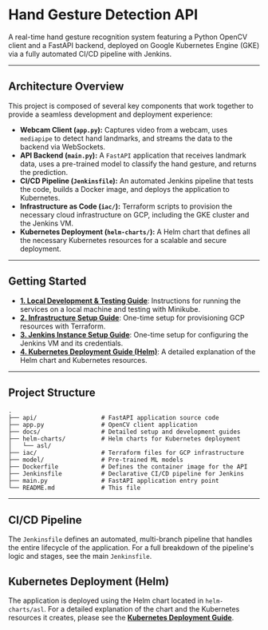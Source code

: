 # Hand Gesture Detection API

A real-time hand gesture recognition system featuring a Python OpenCV client and a FastAPI backend, deployed on Google Kubernetes Engine (GKE) via a fully automated CI/CD pipeline with Jenkins.

---

## Architecture Overview

This project is composed of several key components that work together to provide a seamless development and deployment experience:

-   **Webcam Client (`app.py`):** Captures video from a webcam, uses `mediapipe` to detect hand landmarks, and streams the data to the backend via WebSockets.
-   **API Backend (`main.py`):** A `FastAPI` application that receives landmark data, uses a pre-trained model to classify the hand gesture, and returns the prediction.
-   **CI/CD Pipeline (`Jenkinsfile`):** An automated Jenkins pipeline that tests the code, builds a Docker image, and deploys the application to Kubernetes.
-   **Infrastructure as Code (`iac/`):** Terraform scripts to provision the necessary cloud infrastructure on GCP, including the GKE cluster and the Jenkins VM.
-   **Kubernetes Deployment (`helm-charts/`):** A Helm chart that defines all the necessary Kubernetes resources for a scalable and secure deployment.

---

## Getting Started

-   **[1. Local Development & Testing Guide](docs/1.%20LOCAL_DEVELOPMENT.md)**: Instructions for running the services on a local machine and testing with Minikube.
-   **[2. Infrastructure Setup Guide](docs/2.%20INFRASTRUCTURE_SETUP.md)**: One-time setup for provisioning GCP resources with Terraform.
-   **[3. Jenkins Instance Setup Guide](docs/3.%20JENKINS_SETUP.md)**: One-time setup for configuring the Jenkins VM and its credentials.
-   **[4. Kubernetes Deployment Guide (Helm)](docs/4.%20HELM_AND_KUBERNETES.md)**: A detailed explanation of the Helm chart and Kubernetes resources.

---

## Project Structure

```
.
├── api/                  # FastAPI application source code
├── app.py                # OpenCV client application
├── docs/                 # Detailed setup and development guides
├── helm-charts/          # Helm charts for Kubernetes deployment
│   └── asl/
├── iac/                  # Terraform files for GCP infrastructure
├── model/                # Pre-trained ML models
├── Dockerfile            # Defines the container image for the API
├── Jenkinsfile           # Declarative CI/CD pipeline for Jenkins
├── main.py               # FastAPI application entry point
└── README.md             # This file
```

---

## CI/CD Pipeline

The `Jenkinsfile` defines an automated, multi-branch pipeline that handles the entire lifecycle of the application. For a full breakdown of the pipeline's logic and stages, see the main `Jenkinsfile`.

## Kubernetes Deployment (Helm)

The application is deployed using the Helm chart located in `helm-charts/asl`. For a detailed explanation of the chart and the Kubernetes resources it creates, please see the **[Kubernetes Deployment Guide](docs/4.%20HELM_AND_KUBERNETES.md)**.
